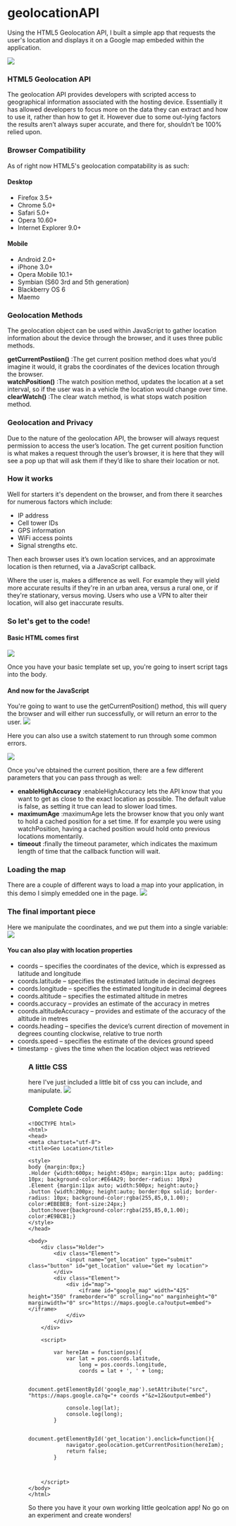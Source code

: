 # geolocationAPI
Using the HTML5 Geolocation API, I built a simple app that requests the user's location and displays it on a Google map embeded within the application. 

<img src="demoscreenshot.png">

<h3>HTML5 Geolocation API</h3>
The geolocation API provides developers with scripted access to geographical information associated with the hosting device. Essentially it has allowed developers to focus more on the data they can extract and how to use it, rather than how to get it. However due to some out-lying factors the results aren’t always super accurate, and there for, shouldn’t be 100% relied upon. 

<h3>Browser Compatibility</h3>
As of right now HTML5's geolocation compatability is as such: 

<h4>Desktop</h4>
  <ul>
  <li>Firefox 3.5+</li>
  <li>Chrome 5.0+</li>
  <li>Safari 5.0+</li>
  <li>Opera 10.60+</li>
  <li>Internet Explorer 9.0+</li>
  </ul>
  
<h4>Mobile</h4>
  <ul>
  <li>Android 2.0+</li>
  <li>iPhone 3.0+</li>
  <li>Opera Mobile 10.1+</li>
  <li>Symbian (S60 3rd and 5th generation) </li>
  <li>Blackberry OS 6</li>
  <li>Maemo</li>
  </ul>
  
  <h3>Geolocation Methods</h3>
  The geolocation object can be used within JavaScript to gather location information about the device through the browser, and it uses three public methods.
  
  <strong>getCurrentPostiion()</strong> :The get current position method does what you’d imagine it would, it grabs the coordinates of the devices location through the browser.</br>
  <strong>watchPosition()</strong> :The watch position method, updates the location at a set interval, so if the user was in a vehicle the location would change over time.</br>
  <strong>clearWatch()</strong> :The clear watch method, is what stops watch position method.</br>
  
  <h3>Geolocation and Privacy</h3>
  Due to the nature of the geolocation API, the browser will always request permission to access the user’s location. The get current position function is what makes a request through the user’s browser, it is here that they will see a pop up that will ask them if they’d like to share their location or not.
  
  <h3>How it works</h3>
  <p>Well for starters it's dependent on the browser, and from there it searches for numerous factors which include:</p>
<ul>
<li>IP address</li>
<li>Cell tower IDs</li>
<li>GPS information</li>
<li>WiFi access points</li>
<li>Signal strengths etc.</li>
</ul>
Then each browser uses it’s own location services, and an approximate location is then returned, via a JavaScript callback.

Where the user is, makes a difference as well. For example they will yield more accurate results if they're in an urban area, versus a rural one, or if they're stationary, versus moving. Users who use a VPN to alter their location, will also get inaccurate results. 

<h3>So let's get to the code!</h3>

<h4>Basic HTML comes first</h4>
<img src="html.png">

Once you have your basic template set up, you're going to insert script tags into the body. 

<h4>And now for the JavaScript</h4>
You're going to want to use the getCurrentPosition() method, this will query the browser and will either run successfully, or will return an error to the user.

<img src="elementbyid.png">

Here you can also use a switch statement to run through some common errors.

<img src="switchstatement.png">

Once you've obtained the current position, there are a few different parameters that you can pass through as well: 

<ul>
<li><strong>enableHighAccuracy</strong> :enableHighAccuracy lets the API know that you want to get as close to the exact location as possible. The default value is false, as setting it true can lead to slower load times.
</li>
<li><strong>maximumAge</strong> :maximumAge lets the browser know that you only want to hold a cached position for a set time. If for example you were using watchPosition, having a cached position would hold onto previous locations momentarily. 
</li>
<li><strong>timeout</strong> :finally the timeout parameter, which indicates the maximum length of time that the callback function will wait.
</li>
</ul>

<h3>Loading the map</h3>
There are a couple of different ways to load a map into your application, in this demo I simply emedded one in the page. 

<img src="mapembed.png">

<h3>The final important piece</h3>
Here we manipulate the coordinates, and we put them into a single variable: 

<img src="longlat.png">

<h4>You can also play with location properties</h4>

<ul>
<li>coords – specifies the coordinates of the device, which is expressed as latitude and longitude</li>
<li>coords.latitude – specifies the estimated latitude in decimal degrees</li>
<li>coords.longitude – specifies the estimated longitude in decimal degrees</li>
<li>coords.altitude – specifies the estimated altitude in metres</li>
<li>coords.accuracy – provides an estimate of the accuracy in metres</li>
<li>coords.altitudeAccuracy – provides and estimate of the accuracy of the altitude in metres</li>
<li>coords.heading – specifies the device’s current direction of movement in degrees counting clockwise, relative to true north</li>
<li>coords.speed – specifies the estimate of the devices ground speed</li>
<li>timestamp - gives the time when the location object was retrieved</li>
<ul>

<h3>A little CSS</h3>
here I've just included a little bit of css you can include, and manipulate.

<img src="css.png">

<h3>Complete Code</h3>

```
<!DOCTYPE html>
<html>
<head>
<meta chartset="utf-8">
<title>Geo Location</title>

<style>
body {margin:0px;}
.Holder {width:600px; height:450px; margin:11px auto; padding: 10px; background-color:#E64A29; border-radius: 10px}
.Element {margin:11px auto; width:500px; height:auto;}
.button {width:200px; height:auto; border:0px solid; border-radius: 10px; background-color:rgba(255,85,0,1.00); color:#EBEBEB; font-size:24px;}
.button:hover{background-color:rgba(255,85,0,1.00); color:#E9BCB1;}
</style>
</head>

<body>
	<div class="Holder">
		<div class="Element">
			<input name="get_location" type="submit" class="button" id="get_location" value="Get my location">
		</div>
		<div class="Element">
			<div id="map">
				<iframe id="google_map" width="425" height="350" frameborder="0" scrolling="no" marginheight="0" marginwidth="0" src="https://maps.google.ca?output=embed"></iframe>
			</div>
		</div>
	</div>

	<script>

		var hereIAm = function(pos){
			var lat = pos.coords.latitude,
				long = pos.coords.longitude,
				coords = lat + ', ' + long;

			document.getElementById('google_map').setAttribute("src", "https://maps.google.ca?q="+ coords +"&z=12&output=embed")	

			console.log(lat);
			console.log(long);
		}
		
		document.getElementById('get_location').onclick=function(){
			navigator.geolocation.getCurrentPosition(hereIam);
			return false;
		}



	</script>
</body>
</html>
```


So there you have it your own working little geolcation app! No go on an experiment and create wonders!





